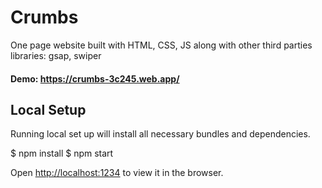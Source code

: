 # Crumbs

One page website built with HTML, CSS, JS along with other third parties libraries: gsap, swiper

#### Demo: https://crumbs-3c245.web.app/

## Local Setup

Running local set up will install all necessary bundles and dependencies.
  
 $ npm install
    $ npm start

Open [http://localhost:1234](http://localhost:1234) to view it in the browser.
